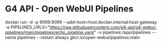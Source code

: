 # G4 API - Open WebUI Pipelines

docker run -d -p 9099:9099 --add-host=host.docker.internal:host-gateway -e PIPELINES_URLS="https://raw.githubusercontent.com/g4-api/g4-webui-pipelines/main/pipelines/echo_pipeline.yaml" -v pipelines:/app/pipelines --name pipelines --restart always ghcr.io/open-webui/pipelines:main